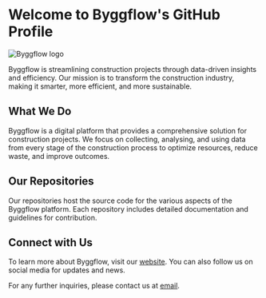 # Welcome to Byggflow's GitHub Profile

![Byggflow logo](type-colored.svg)

Byggflow is streamlining construction projects through data-driven insights and efficiency. Our mission is to transform the construction industry, making it smarter, more efficient, and more sustainable.

## What We Do

Byggflow is a digital platform that provides a comprehensive solution for construction projects. We focus on collecting, analysing, and using data from every stage of the construction process to optimize resources, reduce waste, and improve outcomes.

## Our Repositories

Our repositories host the source code for the various aspects of the Byggflow platform. Each repository includes detailed documentation and guidelines for contribution.

## Connect with Us

To learn more about Byggflow, visit our [website](https://byggflow.com). You can also follow us on social media for updates and news.

For any further inquiries, please contact us at [email](mailto:support@byggflow.com).
